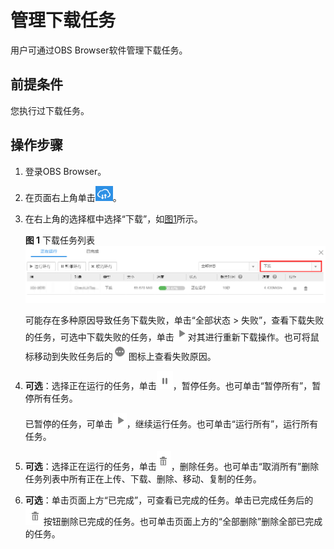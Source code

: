 # 管理下载任务<a name="zh-cn_topic_0045828979"></a>

用户可通过OBS Browser软件管理下载任务。

## 前提条件<a name="s9c13d56542434febb5cc8a88ad364dad"></a>

您执行过下载任务。

## 操作步骤<a name="s2a9ee177be5b484f8a7bbdbb8fc553be"></a>

1.  登录OBS Browser。
2.  在页面右上角单击![](figures/zh-cn_image_0129289272.png)。
3.  在右上角的选择框中选择“下载”，如[图1](#fig6522828819302)所示。

    **图 1**  下载任务列表<a name="fig6522828819302"></a>  
    ![](figures/下载任务列表.png "下载任务列表")

    可能存在多种原因导致任务下载失败，单击“全部状态 \> 失败”，查看下载失败的任务，可选中下载失败的任务，单击![](figures/zh-cn_image_0129289181.png)对其进行重新下载操作。也可将鼠标移动到失败任务后的![](figures/zh-cn_image_0129289400.png)图标上查看失败原因。

4.  **可选**：选择正在运行的任务，单击![](figures/zh-cn_image_0129289225.png)，暂停任务。也可单击“暂停所有”，暂停所有任务。

    已暂停的任务，可单击![](figures/zh-cn_image_0129289161.png)，继续运行任务。也可单击“运行所有”，运行所有任务。

5.  **可选**：选择正在运行的任务，单击![](figures/zh-cn_image_0129288913.png)，删除任务。也可单击“取消所有”删除任务列表中所有正在上传、下载、删除、移动、复制的任务。
6.  **可选**：单击页面上方“已完成”，可查看已完成的任务。单击已完成任务后的![](figures/zh-cn_image_0129288979.png)按钮删除已完成的任务。也可单击页面上方的“全部删除”删除全部已完成的任务。

